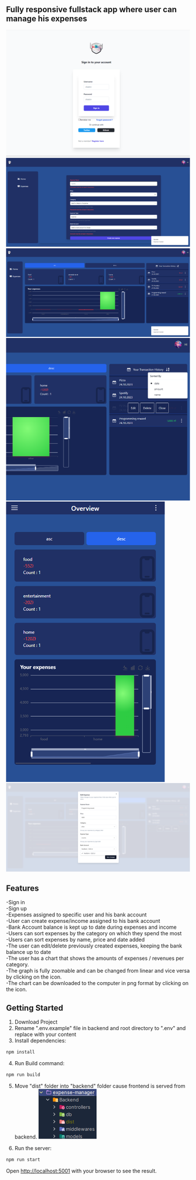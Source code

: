 ## Fully responsive fullstack app where user can manage his expenses


![Screenshot](screen1.png)
![Screenshot](screen2.png)
![Screenshot](screen3.png)
![Screenshot](screen4.png)
![Screenshot](screen5.png)
![Screenshot](screen6.png)

## Features
-Sign in\
-Sign up\
-Expenses assigned to specific user and his bank account\
-User can create expense/income assigned to his bank account\
-Bank Account balance is kept up to date during expenses and income\
-Users can sort expenses by the category on which they spend the most\
-Users can sort expenses by name, price and date added\
-The user can edit/delete previously created expenses, keeping the bank balance up to date\
-The user has a chart that shows the amounts of expenses / revenues per category.\
-The graph is fully zoomable and can be changed from linear and vice versa by clicking on the icon.\
-The chart can be downloaded to the computer in png format by clicking on the icon.



## Getting Started
1) Download Project
2) Rename ".env.example" file in backend and root directory to ".env" and replace with your content
3) Install dependencies:
```bash
npm install
```
4) Run Build command:
```bash
npm run build
```
5) Move "dist" folder into "backend" folder 
cause frontend is served from backend.
   ![Screenshot](screen7.png)


6) Run the server:
```bash
npm run start
```


Open [http://localhost:5001](http://localhost:5001) with your browser to see the result.

